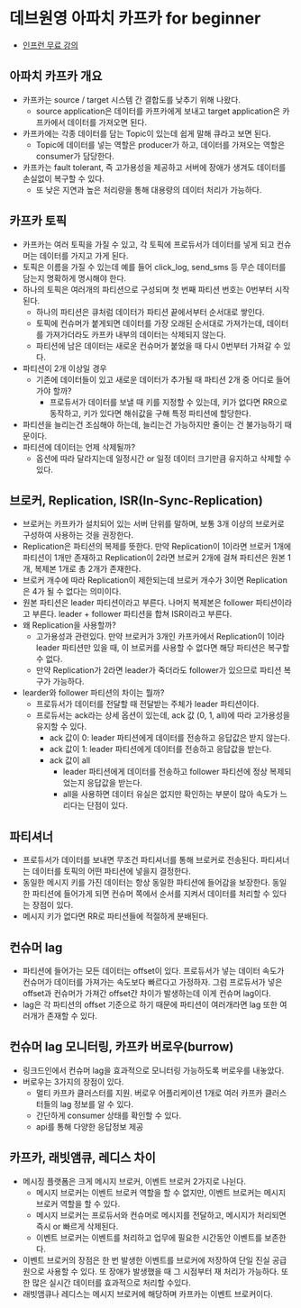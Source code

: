 # 데브원영 아파치 카프카 for beginner

- [인프런 무료 강의](https://www.inflearn.com/course/%EC%95%84%ED%8C%8C%EC%B9%98-%EC%B9%B4%ED%94%84%EC%B9%B4-%EC%9E%85%EB%AC%B8)

## 아파치 카프카 개요

- 카프카는 source / target 시스템 간 결합도를 낮추기 위해 나왔다.
  - source application은 데이터를 카프카에게 보내고 target application은 카프카에서 데이터를 가져오면 된다.
- 카프카에는 각종 데이터를 담는 Topic이 있는데 쉽게 말해 큐라고 보면 된다.
  - Topic에 데이터를 넣는 역할은 producer가 하고, 데이터를 가져오는 역할은 consumer가 담당한다.
- 카프카는 fault tolerant, 즉 고가용성을 제공하고 서버에 장애가 생겨도 데이터를 손실없이 복구할 수 있다.
  - 또 낮은 지연과 높은 처리량을 통해 대용량의 데이터 처리가 가능하다.

## 카프카 토픽

- 카프카는 여러 토픽을 가질 수 있고, 각 토픽에 프로듀서가 데이터를 넣게 되고 컨슈머는 데이터를 가지고 가게 된다.
- 토픽은 이름을 가질 수 있는데 예를 들어 click_log, send_sms 등 무슨 데이터를 담는지 명확하게 명시해야 한다.
- 하나의 토픽은 여러개의 파티션으로 구성되며 첫 번째 파티션 번호는 0번부터 시작된다.
  - 하나의 파티션은 큐처럼 데이터가 파티션 끝에서부터 순서대로 쌓인다.
  - 토픽에 컨슈머가 붙게되면 데이터를 가장 오래된 순서대로 가져가는데, 데이터를 가져가더라도 카프카 내부의 데이터는 삭제되지 않는다.
  - 파티션에 남은 데이터는 새로운 컨슈머가 붙었을 때 다시 0번부터 가져갈 수 있다.
- 파티션이 2개 이상일 경우
  - 기존에 데이터들이 있고 새로운 데이터가 추가될 때 파티션 2개 중 어디로 들어가야 할까?
    - 프로듀서가 데이터를 보낼 때 키를 지정할 수 있는데, 키가 없다면 RR으로 동작하고, 키가 있다면 해쉬값을 구해 특정 파티션에 할당한다.
- 파티션을 늘리는건 조심해야 하는데, 늘리는건 가능하지만 줄이는 건 불가능하기 때문이다.
- 파티션에 데이터는 언제 삭제될까?
  - 옵션에 따라 달라지는데 일정시간 or 일정 데이터 크기만큼 유지하고 삭제할 수 있다.

## 브로커, Replication, ISR(In-Sync-Replication)

- 브로커는 카프카가 설치되어 있는 서버 단위를 말하며, 보통 3개 이상의 브로커로 구성하여 사용하는 것을 권장한다.
- Replication은 파티션의 복제를 뜻한다. 만약 Replication이 1이라면 브로커 1개에 파티션이 1개만 존재하고 Replication이 2라면 브로커 2개에 걸쳐 파티션은 원본 1개, 복제본 1개로 총 2개가 존재한다.
- 브로커 개수에 따라 Replication이 제한되는데 브로커 개수가 3이면 Replication은 4가 될 수 없다는 의미이다.
- 원본 파티션은 leader 파티션이라고 부른다. 나머지 복제본은 follower 파티션이라고 부른다. leader + follower 파티션을 합쳐 ISR이라고 부른다.
- 왜 Replication을 사용할까?
  - 고가용성과 관련있다. 만약 브로커가 3개인 카프카에서 Replication이 1이라 leader 파티션만 있을 때, 이 브로커를 사용할 수 없다면 해당 파티션은 복구할 수 없다.
  - 만약 Replication가 2라면 leader가 죽더라도 follower가 있으므로 파티션 복구가 가능하다.
- learder와 follower 파티션의 차이는 뭘까?
  - 프로듀서가 데이터를 전달할 때 전달받는 주체가 leader 파티션이다.
  - 프로듀서는 ack라는 상세 옵션이 있는데, ack 값 (0, 1, all)에 따라 고가용성을 유지할 수 있다.
    - ack 값이 0: leader 파티션에게 데이터를 전송하고 응답값은 받지 않는다.
    - ack 값이 1: leader 파티션에게 데이터를 전송하고 응답값을 받는다.
    - ack 값이 all
      - leader 파티션에게 데이터를 전송하고 follower 파티션에 정상 복제되었는지 응답값을 받는다.
      - all을 사용하면 데이터 유실은 없지만 확인하는 부분이 많아 속도가 느리다는 단점이 있다.

## 파티셔너

- 프로듀서가 데이터를 보내면 무조건 파티셔너를 통해 브로커로 전송된다. 파티셔너는 데이터를 토픽의 어떤 파티션에 넣을지 결정한다.
- 동일한 메시지 키를 가진 데이터는 항상 동일한 파티션에 들어감을 보장한다. 동일한 파티션에 들어가게 되면 컨슈머 쪽에서 순서를 지켜서 데이터를 처리할 수 있다는 장점이 있다.
- 메시지 키가 없다면 RR로 파티션들에 적절하게 분배된다.

## 컨슈머 lag

- 파티션에 들어가는 모든 데이터는 offset이 있다. 프로듀서가 넣는 데이터 속도가 컨슈머가 데이터를 가져가는 속도보다 빠르다고 가정하자. 그럼 프로듀서가 넣은 offset과 컨슈머가 가져간 offset간 차이가 발생하는데 이게 컨슈머 lag이다.
- lag은 각 파티션의 offset 기준으로 하기 때문에 파티션이 여러개라면 lag 또한 여러개가 존재할 수 있다.

## 컨슈머 lag 모니터링, 카프카 버로우(burrow)

- 링크드인에서 컨슈머 lag을 효과적으로 모니터링 가능하도록 버로우를 내놓았다.
- 버로우는 3가지의 장점이 있다.
  - 멀티 카프카 클러스터를 지원. 버로우 어플리케이션 1개로 여러 카프카 클러스터들의 lag 정보를 알 수 있다.
  - 간단하게 consumer 상태를 확인할 수 있다.
  - api를 통해 다양한 응답정보 제공

## 카프카, 래빗앰큐, 레디스 차이

- 메시징 플랫폼은 크게 메시지 브로커, 이벤트 브로커 2가지로 나뉜다.
  - 메시지 브로커는 이벤트 브로커 역할을 할 수 없지만, 이벤트 브로커는 메시지 브로커 역할을 할 수 있다.
  - 메시지 브로커는 프로듀서와 컨슈머로 메시지를 전달하고, 메시지가 처리되면 즉시 or 빠르게 삭제된다.
  - 이벤트 브로커는 이벤트를 처리하고 업무에 필요한 시간동안 이벤트를 보존한다.
- 이벤트 브로커의 장점은 한 번 발생한 이벤트를 브로커에 저장하여 단일 진실 공급원으로 사용할 수 있다. 또
장애가 발생했을 때 그 시점부터 재 처리가 가능하다. 또한 많은 실시간 데이터를 효과적으로 처리할 수있다.
- 래빗앰큐나 레디스는 메시지 브로커에 해당하며 카프카는 이벤트 브로커이다.
